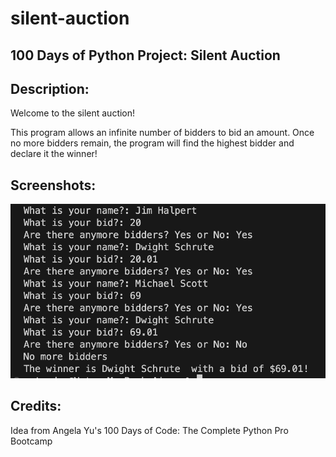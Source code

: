 # silent-auction 
## 100 Days of Python Project: Silent Auction 

## Description: 
Welcome to the silent auction!

This program allows an infinite number of bidders to bid an amount. Once no more bidders remain, the program will find the highest bidder and declare it the winner!

## Screenshots:
![alt text](screenshot.png)

## Credits: 
Idea from Angela Yu's 100 Days of Code: The Complete Python Pro Bootcamp 